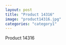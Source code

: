 ```yaml
---
layout: post
title: "Product 14316"
image: "product14316.jpg"
categories: "category1"
---
```

Product 14316

